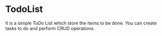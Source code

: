 # TodoList

It is a simple ToDo List which store the items to be done.
You can create tasks to do and perform CRUD operations.
